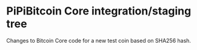 PiPiBitcoin Core integration/staging tree
=====================================

Changes to Bitcoin Core code for a new test coin based on SHA256 hash. 
